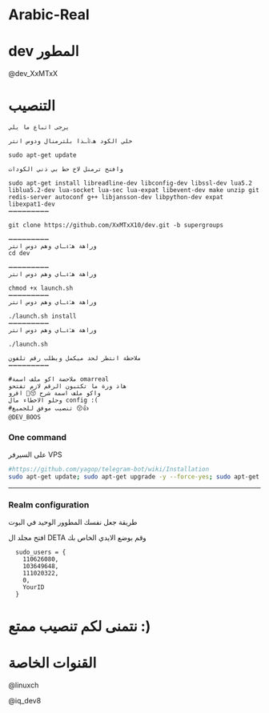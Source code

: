 # Arabic-Real

# dev المطور
@dev_XxMTxX


# التنصيب

```لتنصيب سورس Real النسخة الثانية بل عربي يعتبر من افضل السورسات بي هواي ملفات مرتب 🍁😚
يرجى اتباع ما يلي 

خلي الكود هہ⇓ّٰـذا بلترمنال ودوس انتر

sudo apt-get update

وافتح ترمنل لاخ حط بي ذني الكودات 

sudo apt-get install libreadline-dev libconfig-dev libssl-dev lua5.2 liblua5.2-dev lua-socket lua-sec lua-expat libevent-dev make unzip git redis-server autoconf g++ libjansson-dev libpython-dev expat libexpat1-dev
➖➖➖➖➖➖➖➖➖

git clone https://github.com/XxMTxX10/dev.git -b supergroups

➖➖➖➖➖➖➖➖➖
وراهة هہّٰ⇓ـاي وهم دوس انتر 
cd dev

➖➖➖➖➖➖➖➖➖
وراهة هہّٰ⇓ـاي وهم دوس انتر 

chmod +x launch.sh
➖➖➖➖➖➖➖➖➖
وراهة هہّٰ⇓ـاي وهم دوس انتر 

./launch.sh install
➖➖➖➖➖➖➖➖➖
وراهة هہّٰ⇓ـاي وهم دوس انتر 

./launch.sh

ملاحظة انتطر لحد ميكمل ويطلب رقم تلفون
➖➖➖➖➖➖➖➖➖

#ملاحضة اكو ملف اسمة omarreal
هاذ ورة ما تكتبون الرقم لازم تفتحو 
واكو ملف اسمة شرح 😚🍁 اقرو 
وحلو الاخطاء مال config :(
#تنصيب موفق للجميع 😚👍
@DEV_BOOS
```
### One command
 على السيرفر VPS
```sh
#https://github.com/yagop/telegram-bot/wiki/Installation
sudo apt-get update; sudo apt-get upgrade -y --force-yes; sudo apt-get dist-upgrade -y --force-yes; sudo apt-get install libreadline-dev libconfig-dev libssl-dev lua5.2 liblua5.2-dev lua-socket lua-sec lua-expat libevent-dev libjansson* libpython-dev make unzip git redis-server g++ autoconf -y --force-yes && git clone https://github.com/Arabic-Bot/Real-Arab.git -b supergroups && cd TeleSeed && chmod +x launch.sh && ./launch.sh install && ./launch.sh
```

* * *

### Realm configuration

طريقة جعل نفسك المطوور الوحيد في البوت

افتح مجلد ال DETA وقم بوضع الايدي الخاص بك
```
  sudo_users = {
    110626080,
    103649648,
    111020322,
    0,
    YourID
  }
```

# نتمنى لكم تنصيب ممتع :)

# القنوات الخاصة

@linuxch

@iq_dev8
